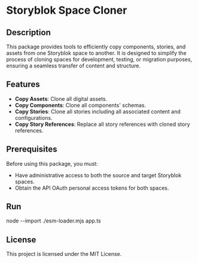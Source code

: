 # Storyblok Space Cloner

## Description
This package provides tools to efficiently copy components, stories, and assets from one Storyblok space to another. It is designed to simplify the process of cloning spaces for development, testing, or migration purposes, ensuring a seamless transfer of content and structure.

## Features
- **Copy Assets**: Clone all digital assets.
- **Copy Components**: Clone all components' schemas.
- **Copy Stories**: Clone all stories including all associated content and configurations.
- **Copy Story References**: Replace all story references with cloned story references.

## Prerequisites
Before using this package, you must:
- Have administrative access to both the source and target Storyblok spaces.
- Obtain the API OAuth personal access tokens for both spaces.

## Run
node --import ./esm-loader.mjs app.ts

## License

This project is licensed under the MIT License.
